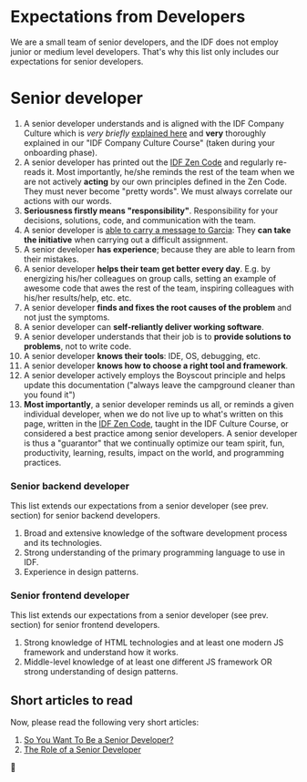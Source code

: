 # Expectations from Developers

We are a small team of senior developers, and the IDF does not employ junior or medium level developers. That's why this list only includes our expectations for senior developers.

# Senior developer

1.  A senior developer understands and is aligned with the IDF Company Culture which is _very briefly_ [explained here](/company/README.md) and **very** thoroughly explained in our "IDF Company Culture Course" (taken during your onboarding phase).
1.  A senior developer has printed out the [IDF Zen Code](/README.md#the-idf-zen-code) and regularly re-reads it. Most importantly, he/she reminds the rest of the team when we are not actively **acting** by our own principles defined in the Zen Code. They must never become "pretty words". We must always correlate our actions with our words.
1.  **Seriousness firstly means "responsibility"**. Responsibility for your decisions, solutions, code,
    and communication with the team.
1.  A senior developer is [able to carry a message to Garcia](https://courses.csail.mit.edu/6.803/pdf/hubbard1899.pdf):
    They **can take the initiative** when carrying out a difficult assignment.
1.  A senior developer **has experience**; because they are able to learn from their mistakes.
1.  A senior developer **helps their team get better every day**. E.g. by energizing his/her colleagues on group calls, setting an example of awesome code that awes the rest of the team, inspiring colleagues with his/her results/help, etc. etc.
1.  A senior developer **finds and fixes the root causes of the problem** and not just the symptoms.
1.  A senior developer can **self-reliantly deliver working software**.
1.  A senior developer understands that their job is to **provide solutions to problems**, not to write code.
1.  A senior developer **knows their tools**: IDE, OS, debugging, etc.
1.  A senior developer **knows how to choose a right tool and framework**.
1.  A senior developer actively employs the Boyscout principle and helps update this documentation ("always leave the campground cleaner than you found it")
1.  **Most importantly**, a senior developer reminds us all, or reminds a given individual developer, when we do not live up to what's written on this page, written in the [IDF Zen Code](/README.md#the-idf-zen-code), taught in the IDF Culture Course, or considered a best practice among senior developers. A senior developer is thus a "guarantor" that we continually optimize our team spirit, fun, productivity, learning, results, impact on the world, and programming practices.

### Senior backend developer

This list extends our expectations from a senior developer (see prev. section) for senior backend developers.

1.  Broad and extensive knowledge of the software development process and its technologies.
1.  Strong understanding of the primary programming language to use in IDF.
1.  Experience in design patterns.

### Senior frontend developer

This list extends our expectations from a senior developer (see prev. section) for senior frontend developers.

1.  Strong knowledge of HTML technologies and at least one modern JS framework and understand how it works.
1.  Middle-level knowledge of at least one different JS framework OR strong understanding of design patterns.

## Short articles to read

Now, please read the following very short articles:

1.  [So You Want To Be a Senior Developer?](https://css-tricks.com/want-senior-developer/)
1.  [The Role of a Senior Developer](http://mattbriggs.net/blog/2015/06/01/the-role-of-a-senior-developer/)

🦄
